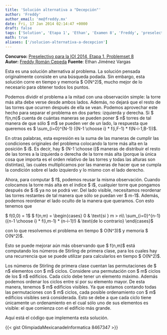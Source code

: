 ```yaml
---
title: 'Solución alternativa a "Decepción"'
author: 'Freddy'
author_email: 'me@freddy.mx'
date: Fri, 17 Jan 2014 02:14:47 +0000
draft: false
tags: ['Solution', 'Etapa 1', 'Ethan', 'Examen 8', 'Freddy', 'preselectivo', 'solución', 'Soluciones Preselectivo 2013']
math: true
aliases: ['/solucion-alternativa-a-decepcion']
---
```


**Concurso:** [Preselectivo para la IOI 2014, Etapa 1, Problemset 8](https://omegaup.com/arena/IOI2014E1P8#problems/decepcion) **Autor:** [Freddy Román Cepeda](http://freddy.mx/) **Fuente**: Ethan Jiménez Vargas

Esta es una solución alternativa al problema. La solución pensada originalmente consiste en una búsqueda podada. Sin embargo, esta solución corre en tiempo y memoria $ O(N^2)$, mucho mejor de lo necesario para obtener todos los puntos.

Podemos dividir el problema a la mitad con una observación simple: la torre más alta debe verse desde ambos lados. Además, no dejará que el resto de las torres que ocurren después de ella se vean. Podemos aprovechar este hecho para separar el problema en dos partes: izquierda y derecha. Si $ f(n,m)$ cuenta de cuántas maneras se pueden poner $ n$ torres de tal manera de que sólo $ m$ se pueden ver de un lado, la respuesta que queremos es $ \\sum\_{i=0}^{N-1} ({N-1 \\choose i} \* f(i,F-1) \* f(N-i-1,B-1))$.

En otras palabras, esta expresión es la suma de las maneras de cumplir las condiciones originales del problema colocando la torre más alta en la posición $ i$. Es decir, hay $ {N-1 \\choose i}$ maneras de distribuir el resto de las torres a la izquierda o derecha de la torre más alta (porque la única cosa que importa es el orden relativo de las torres y todas las alturas son distintas), las cuales multiplicamos por las maneras de hacer que se cumpla la condición sobre el lado izquierdo y lo mismo con el lado derecho.

Ahora, para computar $ f$, podemos reusar la misma observación. Cuando colocamos la torre más alta en el índice $ i$, cualquier torre que pongamos después de $ i$ ya no se podrá ver. Del lado visible, necesitamos reordenar las torres restantes de tal manera que sólo se puedan ver $ m-1$. Además, podemos reordenar el lado oculto de la manera que queramos. Con esto tenemos que

$ f(0,0) = 1$ $ f(n,m) = \\begin{cases} 0 & \\text{si } m > n\\\\ \\sum\_{i=0}^{n-1}({n-1 \\choose i} \* f(i,m-1) \* (n-i-1)!) & \\text{de lo contrario} \\end{cases}$

con lo que resolvemos el problema en tiempo $ O(N^3)$ y memoria $ O(N^2)$.

Esto se puede mejorar aún más observando que $ f(n,m)$ está computando los números de Stirling de primera clase, para los cuales hay una recurrencia que se puede utilizar para calcularlos en tiempo $ O(N^2)$.

Los números de Stirling de primera clase cuentan las permutaciones de $ n$ elementos con $ m$ ciclos. Considere una permutación con $ m$ ciclos de los $ n$ edificios. Cada ciclo debe tener un elemento máximo. Además podemos ordenar los ciclos entre sí por su elemento mayor. De esta manera, tenemos $ m$ edificios visibles. Ya que estamos contando todas las permutaciones con $ m$ ciclos, cada posible ordenamiento con $ m$ edificios visibles será considerada. Esto se debe a que cada ciclo tiene únicamente un ordenamiento en el cual sólo uno de sus elementos es visible: el que comienza con el edificio más grande.

Aquí está el código que implementa esta solución.

{{< gist OlimpiadaMexicanadeInformatica 8467347 >}}
